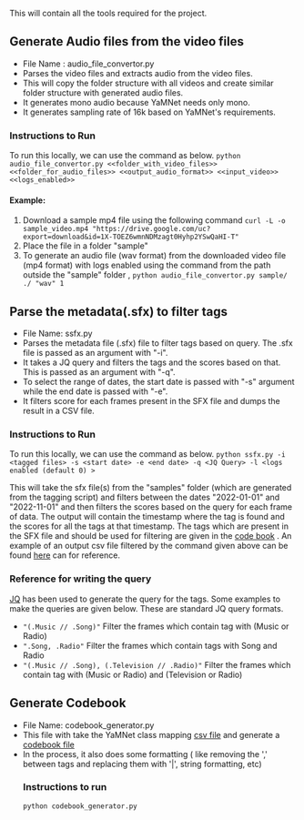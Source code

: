 This will contain all the tools required for the project. 

## Generate Audio files from the video files
  - File Name : audio_file_convertor.py
  - Parses the video files and extracts audio from the video files. 
  - This will copy the folder structure with all videos and create similar folder structure with generated audio files.
  - It generates mono audio because YaMNet needs only mono.
  - It generates sampling rate of 16k based on YaMNet's requirements.

  ### Instructions to Run 
  To run this locally, we can use the command as below.
    ```python audio_file_convertor.py <<folder_with_video_files>> <<folder_for_audio_files>> <<output_audio_format>> <<input_video>> <<logs_enabled>>```
  #### Example: 
  1. Download a sample mp4 file using the following command
  ```curl -L -o sample_video.mp4 "https://drive.google.com/uc?export=download&id=1X-TOEZ6wmnNDMzagt0Hyhp2YSwQaHI-T"```
  2. Place the file in a folder "sample"
  3. To generate an audio file (wav format) from the downloaded video file (mp4 format) with logs enabled using the command from the path outside the "sample" folder ,
  ```python audio_file_convertor.py sample/ ./ "wav" 1```

## Parse the metadata(.sfx) to filter tags
 - File Name: ssfx.py
 - Parses the metadata file (.sfx) file to filter tags based on query. The .sfx file is passed as an argument with "-i". 
 - It takes a JQ query and filters the tags and the scores based on that. 
This is passed as an argument with "-q". 
 - To select the range of dates, the start date is passed with "-s" argument while the end date is passed with "-e".
 - It filters score for each frames present in the SFX file and dumps the result in a CSV file. 

  ### Instructions to Run
  To run this locally, we can use the command as below.
  ```python ssfx.py -i <tagged files> -s <start date> -e <end date> -q <JQ Query> -l <logs enabled (default 0) >```
  
This will take the sfx file(s) from the "samples" folder (which are generated from the tagging script) and filters 
  between the dates "2022-01-01" and "2022-11-01" and then filters the scores based on the query for each frame of data.
  The output will contain the timestamp where the tag is found and the scores for all the tags at that timestamp.
  The tags which are present in the SFX file and should be used for filtering are given in the [code book](../codebook/codebook_yamnet_1.0.csv)
  . An example of an output csv file filtered by the command given above can be found [here](../samples/2022-07-10_PresidentXiJinping-Why_I_proposed_the_Belt_and_Road-hNKTbMx8PFk.csv) can 
  for reference.
  
  ### Reference for writing the query
  [JQ](https://stedolan.github.io/jq/) has been used to generate the query for the tags. Some examples to make the queries 
  are given below. These are standard JQ query formats.
  - ```"(.Music // .Song)"```
    Filter the frames which contain tag with (Music or Radio) 
  - ```".Song, .Radio"```
    Filter the frames which contain tags with Song and Radio
  - ```"(.Music // .Song), (.Television // .Radio)"```
    Filter the frames which contain tag with (Music or Radio) and (Television or Radio)
 
 ## Generate Codebook
 - File Name: codebook_generator.py
 - This file with take the YaMNet class mapping [csv file](../models/assets/yamnet_class_map.csv) and generate 
 a [codebook file](../codebook/codebook_yamnet_1.0.csv)
 - In the process, it also does some formatting ( like removing the ',' between tags and replacing them with '|', 
 string formatting, etc)
   ### Instructions to run
   ```python codebook_generator.py```


